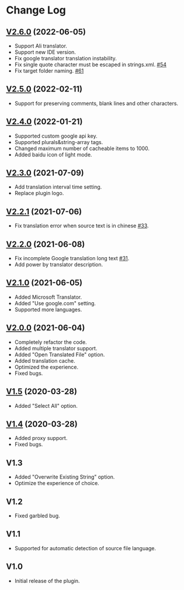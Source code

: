# Change Log

## [V2.6.0](https://github.com/Airsaid/AndroidLocalizePlugin/releases/tag/v2.6.0) (2022-06-05)
- Support Ali translator.
- Support new IDE version.
- Fix google translator translation instability.
- Fix single quote character must be escaped in strings.xml. [#54](https://github.com/Airsaid/AndroidLocalizePlugin/issues/54)
- Fix target folder naming. [#61](https://github.com/Airsaid/AndroidLocalizePlugin/issues/61)

## [V2.5.0](https://github.com/Airsaid/AndroidLocalizePlugin/releases/tag/v2.5.0) (2022-02-11)
- Support for preserving comments, blank lines and other characters.

## [V2.4.0](https://github.com/Airsaid/AndroidLocalizePlugin/releases/tag/v2.4.0) (2022-01-21)
- Supported custom google api key.
- Supported plurals&string-array tags.
- Changed maximum number of cacheable items to 1000.
- Added baidu icon of light mode.

## [V2.3.0](https://github.com/Airsaid/AndroidLocalizePlugin/releases/tag/v2.3.0) (2021-07-09)
- Add translation interval time setting.
- Replace plugin logo.

## [V2.2.1](https://github.com/Airsaid/AndroidLocalizePlugin/releases/tag/v2.2.1) (2021-07-06)
- Fix translation error when source text is in chinese [#33](https://github.com/Airsaid/AndroidLocalizePlugin/issues/33).

## [V2.2.0](https://github.com/Airsaid/AndroidLocalizePlugin/releases/tag/v2.2.0) (2021-06-08)
- Fix incomplete Google translation long text [#31](https://github.com/Airsaid/AndroidLocalizePlugin/issues/31).
- Add power by translator description.

## [V2.1.0](https://github.com/Airsaid/AndroidLocalizePlugin/releases/tag/v2.1.0) (2021-06-05)
- Added Microsoft Translator.
- Added "Use google.com" setting.
- Supported more languages.

## [V2.0.0](https://github.com/Airsaid/AndroidLocalizePlugin/releases/tag/v2.0.0) (2021-06-04)
- Completely refactor the code.
- Added multiple translator support.
- Added "Open Translated File" option.
- Added translation cache.
- Optimized the experience.
- Fixed bugs.

## [V1.5](https://github.com/Airsaid/AndroidLocalizePlugin/releases/tag/v1.5) (2020-03-28)
- Added "Select All" option.

## [V1.4](https://github.com/Airsaid/AndroidLocalizePlugin/releases/tag/v1.4) (2020-03-28)
- Added proxy support.
- Fixed bugs.

## V1.3
- Added "Overwrite Existing String" option.
- Optimize the experience of choice.

## V1.2
- Fixed garbled bug.

## V1.1
- Supported for automatic detection of source file language.

## V1.0
- Initial release of the plugin.